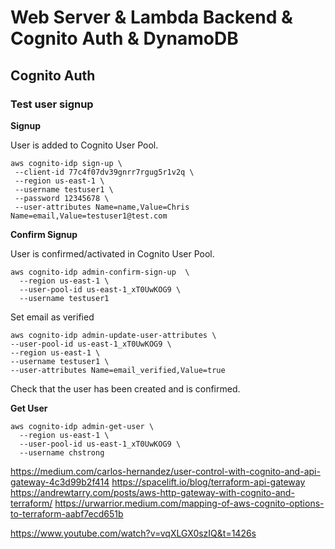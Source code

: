 # Web Server & Lambda Backend & Cognito Auth & DynamoDB

## Cognito Auth

### Test user signup

**Signup**

User is added to Cognito User Pool.

```
aws cognito-idp sign-up \
 --client-id 77c4f07dv39gnrr7rgug5r1v2q \
 --region us-east-1 \
 --username testuser1 \
 --password 12345678 \
 --user-attributes Name=name,Value=Chris Name=email,Value=testuser1@test.com
```

**Confirm Signup**

User is confirmed/activated in Cognito User Pool.

```
aws cognito-idp admin-confirm-sign-up  \
  --region us-east-1 \
  --user-pool-id us-east-1_xT0UwKOG9 \
  --username testuser1
```

Set email as verified

```
aws cognito-idp admin-update-user-attributes \
--user-pool-id us-east-1_xT0UwKOG9 \
--region us-east-1 \
--username testuser1 \
--user-attributes Name=email_verified,Value=true
```

Check that the user has been created and is confirmed.

**Get User**
```
aws cognito-idp admin-get-user \
  --region us-east-1 \
  --user-pool-id us-east-1_xT0UwKOG9 \
  --username chstrong
```

https://medium.com/carlos-hernandez/user-control-with-cognito-and-api-gateway-4c3d99b2f414
https://spacelift.io/blog/terraform-api-gateway
https://andrewtarry.com/posts/aws-http-gateway-with-cognito-and-terraform/
https://urwarrior.medium.com/mapping-of-aws-cognito-options-to-terraform-aabf7ecd651b


https://www.youtube.com/watch?v=vqXLGX0szIQ&t=1426s

